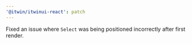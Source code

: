 ```yaml
---
'@itwin/itwinui-react': patch
---
```


Fixed an issue where `Select` was being positioned incorrectly after first render.
